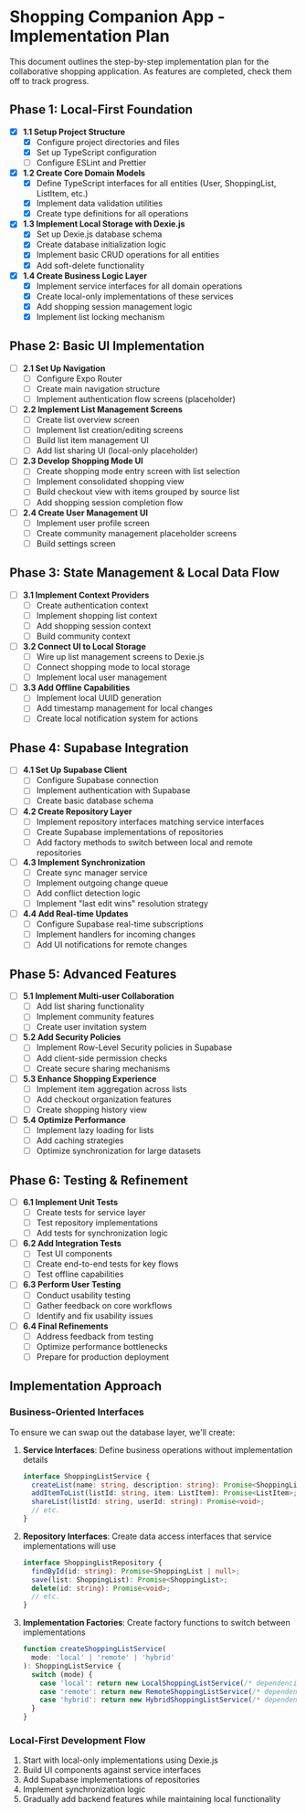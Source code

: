 # Shopping Companion App - Implementation Plan

This document outlines the step-by-step implementation plan for the collaborative shopping application. As features are completed, check them off to track progress.

## Phase 1: Local-First Foundation
- [x] **1.1 Setup Project Structure**
  - [x] Configure project directories and files
  - [x] Set up TypeScript configuration
  - [ ] Configure ESLint and Prettier

- [x] **1.2 Create Core Domain Models**
  - [x] Define TypeScript interfaces for all entities (User, ShoppingList, ListItem, etc.)
  - [x] Implement data validation utilities
  - [x] Create type definitions for all operations

- [x] **1.3 Implement Local Storage with Dexie.js**
  - [x] Set up Dexie.js database schema
  - [x] Create database initialization logic
  - [x] Implement basic CRUD operations for all entities
  - [x] Add soft-delete functionality

- [x] **1.4 Create Business Logic Layer**
  - [x] Implement service interfaces for all domain operations
  - [x] Create local-only implementations of these services
  - [x] Add shopping session management logic
  - [x] Implement list locking mechanism

## Phase 2: Basic UI Implementation
- [ ] **2.1 Set Up Navigation**
  - [ ] Configure Expo Router
  - [ ] Create main navigation structure
  - [ ] Implement authentication flow screens (placeholder)

- [ ] **2.2 Implement List Management Screens**
  - [ ] Create list overview screen
  - [ ] Implement list creation/editing screens
  - [ ] Build list item management UI
  - [ ] Add list sharing UI (local-only placeholder)

- [ ] **2.3 Develop Shopping Mode UI**
  - [ ] Create shopping mode entry screen with list selection
  - [ ] Implement consolidated shopping view
  - [ ] Build checkout view with items grouped by source list
  - [ ] Add shopping session completion flow

- [ ] **2.4 Create User Management UI**
  - [ ] Implement user profile screen
  - [ ] Create community management placeholder screens
  - [ ] Build settings screen

## Phase 3: State Management & Local Data Flow
- [ ] **3.1 Implement Context Providers**
  - [ ] Create authentication context
  - [ ] Implement shopping list context
  - [ ] Add shopping session context
  - [ ] Build community context

- [ ] **3.2 Connect UI to Local Storage**
  - [ ] Wire up list management screens to Dexie.js
  - [ ] Connect shopping mode to local storage
  - [ ] Implement local user management

- [ ] **3.3 Add Offline Capabilities**
  - [ ] Implement local UUID generation
  - [ ] Add timestamp management for local changes
  - [ ] Create local notification system for actions

## Phase 4: Supabase Integration
- [ ] **4.1 Set Up Supabase Client**
  - [ ] Configure Supabase connection
  - [ ] Implement authentication with Supabase
  - [ ] Create basic database schema

- [ ] **4.2 Create Repository Layer**
  - [ ] Implement repository interfaces matching service interfaces
  - [ ] Create Supabase implementations of repositories
  - [ ] Add factory methods to switch between local and remote repositories

- [ ] **4.3 Implement Synchronization**
  - [ ] Create sync manager service
  - [ ] Implement outgoing change queue
  - [ ] Add conflict detection logic
  - [ ] Implement "last edit wins" resolution strategy

- [ ] **4.4 Add Real-time Updates**
  - [ ] Configure Supabase real-time subscriptions
  - [ ] Implement handlers for incoming changes
  - [ ] Add UI notifications for remote changes

## Phase 5: Advanced Features
- [ ] **5.1 Implement Multi-user Collaboration**
  - [ ] Add list sharing functionality
  - [ ] Implement community features
  - [ ] Create user invitation system

- [ ] **5.2 Add Security Policies**
  - [ ] Implement Row-Level Security policies in Supabase
  - [ ] Add client-side permission checks
  - [ ] Create secure sharing mechanisms

- [ ] **5.3 Enhance Shopping Experience**
  - [ ] Implement item aggregation across lists
  - [ ] Add checkout organization features
  - [ ] Create shopping history view

- [ ] **5.4 Optimize Performance**
  - [ ] Implement lazy loading for lists
  - [ ] Add caching strategies
  - [ ] Optimize synchronization for large datasets

## Phase 6: Testing & Refinement
- [ ] **6.1 Implement Unit Tests**
  - [ ] Create tests for service layer
  - [ ] Test repository implementations
  - [ ] Add tests for synchronization logic

- [ ] **6.2 Add Integration Tests**
  - [ ] Test UI components
  - [ ] Create end-to-end tests for key flows
  - [ ] Test offline capabilities

- [ ] **6.3 Perform User Testing**
  - [ ] Conduct usability testing
  - [ ] Gather feedback on core workflows
  - [ ] Identify and fix usability issues

- [ ] **6.4 Final Refinements**
  - [ ] Address feedback from testing
  - [ ] Optimize performance bottlenecks
  - [ ] Prepare for production deployment

## Implementation Approach

### Business-Oriented Interfaces
To ensure we can swap out the database layer, we'll create:

1. **Service Interfaces**: Define business operations without implementation details
   ```typescript
   interface ShoppingListService {
     createList(name: string, description: string): Promise<ShoppingList>;
     addItemToList(listId: string, item: ListItem): Promise<ListItem>;
     shareList(listId: string, userId: string): Promise<void>;
     // etc.
   }
   ```

2. **Repository Interfaces**: Create data access interfaces that service implementations will use
   ```typescript
   interface ShoppingListRepository {
     findById(id: string): Promise<ShoppingList | null>;
     save(list: ShoppingList): Promise<ShoppingList>;
     delete(id: string): Promise<void>;
     // etc.
   }
   ```

3. **Implementation Factories**: Create factory functions to switch between implementations
   ```typescript
   function createShoppingListService(
     mode: 'local' | 'remote' | 'hybrid'
   ): ShoppingListService {
     switch (mode) {
       case 'local': return new LocalShoppingListService(/* dependencies */);
       case 'remote': return new RemoteShoppingListService(/* dependencies */);
       case 'hybrid': return new HybridShoppingListService(/* dependencies */);
     }
   }
   ```

### Local-First Development Flow
1. Start with local-only implementations using Dexie.js
2. Build UI components against service interfaces
3. Add Supabase implementations of repositories
4. Implement synchronization logic
5. Gradually add backend features while maintaining local functionality
